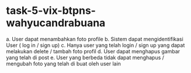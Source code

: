 # task-5-vix-btpns-wahyucandrabuana

a. User dapat menambahkan foto profile
b. Sistem dapat mengidentifikasi User ( log in / sign up)
c. Hanya user yang telah login / sign up yang dapat melakukan delete / tambah 
foto profil
d. User dapat menghapus gambar yang telah di post
e. User yang berbeda tidak dapat menghapus / mengubah foto yang telah di 
buat oleh user lain
